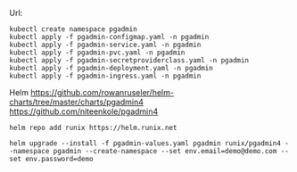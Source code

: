 Url:

```
kubectl create namespace pgadmin
kubectl apply -f pgadmin-configmap.yaml -n pgadmin
kubectl apply -f pgadmin-service.yaml -n pgadmin
kubectl apply -f pgadmin-pvc.yaml -n pgadmin
kubectl apply -f pgadmin-secretproviderclass.yaml -n pgadmin
kubectl apply -f pgadmin-deployment.yaml -n pgadmin
kubectl apply -f pgadmin-ingress.yaml -n pgadmin
```

Helm
https://github.com/rowanruseler/helm-charts/tree/master/charts/pgadmin4
https://github.com/niteenkole/pgadmin4

```
helm repo add runix https://helm.runix.net

helm upgrade --install -f pgadmin-values.yaml pgadmin runix/pgadmin4 --namespace pgadmin --create-namespace --set env.email=demo@demo.com --set env.password=demo
```
